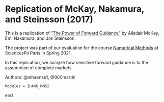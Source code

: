 # Replication of McKay, Nakamura, and Steinsson (2017)

This is a replication of ["The Power of Forward Guidance"](https://www.aeaweb.org/articles?id=10.1257/aer.20150063) by Alisdair McKay, Emi Nakamura, and Jón Steinsson.

The project was part of our evaluation for the course [Numerical Methods](https://floswald.github.io/NumericalMethods/) at SciencesPo Paris in Spring 2021. 

In this replication, we analyze how sensitive forward guidance is to the assumption of complete markets.

Authors: @mhaense1, @000martin

```@autodocs
Modules = [HANK_MNS]
```


end
